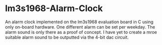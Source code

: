 lm3s1968-Alarm-Clock
====================

An alarm clock implemented on the lm3s1968 evaluation board in C using only on-board hardware. One different alarm can be set per weekday. The alarm sound is only there as a proof of concept. I have yet to create a mroe suitable alarm sound to be outputted via the 4-bit dac circuit.